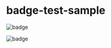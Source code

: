 # badge-test-sample


![badge](https://badges.rhems-japan.com/api-get-badge.svg?user_id=SuXRjLryiXUnKMsqxKYMqFfpS6t2&organization=0neriver&repo=badge-test-sample&app=master&branch=master&cised=true&update=20211201-053653)

![badge](https://badges.rhems-japan.com/api-get-badge.svg?user_id=SuXRjLryiXUnKMsqxKYMqFfpS6t2&timedelta=9&organization=0neriver&repo=badge-test-sample&app=master&branch=master&cised=true&update=20211201-053653)

